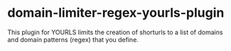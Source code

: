# domain-limiter-regex-yourls-plugin
This plugin for YOURLS limits the creation of shorturls to a list of domains and domain patterns (regex) that you define.
